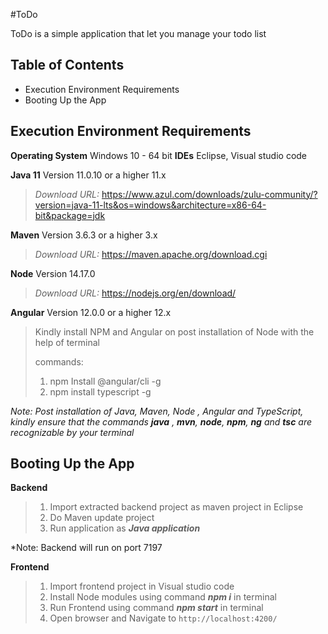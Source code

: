 #ToDo

ToDo is a simple application that let you manage your todo list

## Table of Contents

- Execution Environment Requirements
- Booting Up the App

## Execution Environment Requirements

**Operating System** Windows 10 - 64 bit
**IDEs** Eclipse, Visual studio code

**Java 11** Version 11.0.10 or a higher 11.x

>  *Download URL:* https://www.azul.com/downloads/zulu-community/?version=java-11-lts&os=windows&architecture=x86-64-bit&package=jdk

 
**Maven** Version 3.6.3 or a higher 3.x

>  *Download URL:* https://maven.apache.org/download.cgi

**Node** Version 14.17.0

>  *Download URL:* https://nodejs.org/en/download/

**Angular** Version 12.0.0 or a higher 12.x
> Kindly install NPM and Angular on post installation of Node with the help of terminal
> 
> commands: 
> 1)  npm Install @angular/cli -g
> 2)  npm install typescript -g

*Note: Post installation of Java, Maven, Node , Angular and TypeScript, kindly ensure that the commands **java** , **mvn**, **node**, **npm**, **ng** and **tsc** are recognizable by your terminal*
 

## Booting Up the App
**Backend** 
> 1) Import extracted backend project as maven project in Eclipse
> 2) Do Maven update project
> 3) Run application as ***Java application***

*Note: Backend will run on port 7197

**Frontend** 
> 1) Import frontend project in Visual studio code
> 2) Install Node modules using command ***npm i*** in terminal
> 3) Run Frontend using command ***npm start*** in terminal
> 4) Open browser and Navigate to `http://localhost:4200/`
